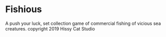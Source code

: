 # Fishious
A push your luck, set collection game of commercial fishing of vicious sea creatures. 
copyright 2019 Hissy Cat Studio
